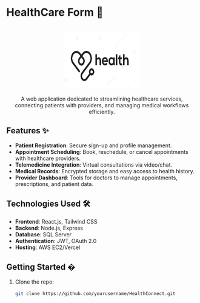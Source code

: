 # HealthCare Form 🏥  

<!-- PROJECT LOGO -->
<br />
  <div align="center">
    <a href="https://github.com/samkelo-nhlapo/Bike-Store/edit/main">
      <img src="004. Images/healthLogo.jpg" alt="Logo" width="200" height="150">
    </a>

   <p align="center">
      A web application dedicated to streamlining healthcare services, connecting patients with providers, and managing medical workflows efficiently.
    </p>
  </div>

  

## Features ✨  
- **Patient Registration**: Secure sign-up and profile management.  
- **Appointment Scheduling**: Book, reschedule, or cancel appointments with healthcare providers.  
- **Telemedicine Integration**: Virtual consultations via video/chat.  
- **Medical Records**: Encrypted storage and easy access to health history.  
- **Provider Dashboard**: Tools for doctors to manage appointments, prescriptions, and patient data.  

## Technologies Used 🛠️  
- **Frontend**: React.js, Tailwind CSS  
- **Backend**: Node.js, Express  
- **Database**: SQL Server  
- **Authentication**: JWT, OAuth 2.0  
- **Hosting**: AWS EC2/Vercel  

## Getting Started �  
1. Clone the repo:  
   ```bash  
   git clone https://github.com/yourusername/HealthConnect.git  
